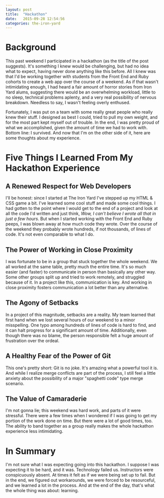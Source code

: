 ```yaml
---
layout: post
title:  "Hackathon"
date:   2015-09-28 12:54:56
categories: the-iron-yard
---
```

# Background
This past weekend I participated in a hackathon (as the title of the post suggests). It's something I knew would be challenging, but had no idea what to expect, having never done anything like this before. All I knew was that I'd be working together with students from the Front End and Ruby cohorts to create a web app over the course of a weekend. As if that wasn't intimidating enough, I had heard a fair amount of horror stories from Iron Yard alums, suggesting there would be an overwhelming workload, little to no sleep, technical problems aplenty, and a very real possibility of nervous breakdown. Needless to say, I wasn't feeling overly enthused.

Fortunately, I was put on a team with some really great people who really knew their stuff. I designed as best I could, tried to pull my own weight, and for the most part kept myself out of trouble. In the end, I was pretty proud of what we accomplished, given the amount of time we had to work with. Bottom line: I survived. And now that I'm on the other side of it, here are some thoughts about my experience.

# Five Things I Learned From My Hackathon Experience

## A Renewed Respect for Web Developers
I'll be honest: since I started at The Iron Yard I've stepped up my HTML & CSS game a bit. I've learned some cool stuff and made some cool things. I had gotten to the point where I would get to the end of a project and look at all the code I'd written and just think, *Wow, I can't believe I wrote all that in just a few hours*. But when I started working with the Front End and Ruby peeps, I was blown away at how much code they wrote. Over the course of the weekend they probably wrote hundreds, if not thousands, of lines of code. It's not even comparable to what I do.

## The Power of Working in Close Proximity
I was fortunate to be in a group that stuck together the whole weekend. We all worked at the same table, pretty much the entire time. It's so much easier (and faster) to communicate in person than basically any other way. Some other groups split up and tried to work remotely, and struggled because of it. In a project like this, communication is key. And working in close proximity fosters communication a lot better than any alternative.

## The Agony of Setbacks
In a project of this magnitude, setbacks are a reality. My team learned that first hand when we lost several hours of our weekend to a minor misspelling. One typo among hundreds of lines of code is hard to find, and it can halt progress for a significant amount of time. Additionally, even though there was no blame, the person responsible felt a huge amount of frustration over the ordeal.

## A Healthy Fear of the Power of Git
This one's pretty short: Git is no joke. It's amazing what a powerful tool it is. And while I realize merge conflicts are part of the process, I still feel a little anxiety about the possibility of a major "spaghetti code" type merge scenario.

## The Value of Camaraderie
I'm not gonna lie; this weekend was hard work, and parts of it were stressful. There were a few times when I wondered if I was going to get my portion of the work done on time. But there were a lot of good times, too. The ability to band together as a group really makes the whole hackathon experience less intimidating.

# In Summary
I'm not sure what I was expecting going into this hackathon. I suppose I was expecting it to be hard, and it was. Technology failed us. Instructors were conspicuously absent. At times it felt as if we were being set up to fail. But in the end, we figured out workarounds, we were forced to be resourceful, and we learned a lot in the process. And at the end of the day, that's what the whole thing was about: learning.